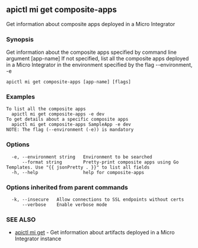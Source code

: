 ## apictl mi get composite-apps

Get information about composite apps deployed in a Micro Integrator

### Synopsis

Get information about the composite apps specified by command line argument [app-name]
If not specified, list all the composite apps deployed in a Micro Integrator in the environment specified by the flag --environment, -e

```
apictl mi get composite-apps [app-name] [flags]
```

### Examples

```
To list all the composite apps
  apictl mi get composite-apps -e dev
To get details about a specific composite apps
  apictl mi get composite-apps SampleApp -e dev
NOTE: The flag (--environment (-e)) is mandatory
```

### Options

```
  -e, --environment string   Environment to be searched
      --format string        Pretty-print composite apps using Go Templates. Use "{{ jsonPretty . }}" to list all fields
  -h, --help                 help for composite-apps
```

### Options inherited from parent commands

```
  -k, --insecure   Allow connections to SSL endpoints without certs
      --verbose    Enable verbose mode
```

### SEE ALSO

* [apictl mi get](apictl_mi_get.md)	 - Get information about artifacts deployed in a Micro Integrator instance

